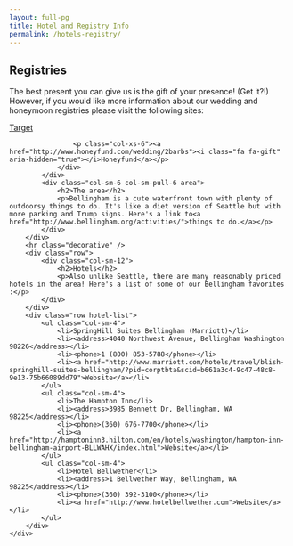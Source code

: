 ```yaml
---
layout: full-pg
title: Hotel and Registry Info
permalink: /hotels-registry/
---
```

<div class="row hotel-container">
    <div>
        <div class="row">
            <div class="col-sm-6 col-sm-push-6 registry">
                <h2>Registries</h2>
                <p>The best present you can give us is the gift of your presence! (Get it?!) However, if you would like more information about our wedding and honeymoon registries please visit the following sites:</p>
                <div class="row links">
                    <p class="col-xs-6"><a href="https://www-secure.target.com/gift-registry/giftgiver?registryId=lUveRxcULXQyRlb63FymKw&clkid=62f7a0a6N2b78e3d88b4c8205b23ba37d&lnm=81938&afid=The+Knot%2C+Inc.+and+Subsidiaries&ref=tgt_adv_xasd0002"><i class="fa fa-dot-circle-o" aria-hidden="true"></i>Target</a></p>

                    <p class="col-xs-6"><a href="http://www.honeyfund.com/wedding/2barbs"><i class="fa fa-gift" aria-hidden="true"></i>Honeyfund</a></p>
                </div>
            </div>
            <div class="col-sm-6 col-sm-pull-6 area">
                <h2>The area</h2>
                <p>Bellingham is a cute waterfront town with plenty of outdoorsy things to do. It's like a diet version of Seattle but with more parking and Trump signs. Here's a link to<a href="http://www.bellingham.org/activities/">things to do.</a></p>
            </div>
        </div>
        <hr class="decorative" />
        <div class="row">
            <div class="col-sm-12">
                <h2>Hotels</h2>
                <p>Also unlike Seattle, there are many reasonably priced hotels in the area! Here's a list of some of our Bellingham favorites :</p>
            </div>
        </div>
        <div class="row hotel-list">
            <ul class="col-sm-4">    
                <li>SpringHill Suites Bellingham (Marriott)</li>
                <li><address>4040 Northwest Avenue, Bellingham Washington 98226</address></li>
                <li><phone>1 (800) 853-5788</phone></li>
                <li><a href="http://www.marriott.com/hotels/travel/blish-springhill-suites-bellingham/?pid=corptbta&scid=b661a3c4-9c47-48c8-9e13-75b66089dd79">Website</a></li>
            </ul>
            <ul class="col-sm-4">
                <li>The Hampton Inn</li>
                <li><address>3985 Bennett Dr, Bellingham, WA 98225</address></li>
                <li><phone>(360) 676-7700</phone></li>
                <li><a href="http://hamptoninn3.hilton.com/en/hotels/washington/hampton-inn-bellingham-airport-BLLWAHX/index.html">Website</a></li>
            </ul>
            <ul class="col-sm-4">
                <li>Hotel Bellwether</li>
                <li><address>1 Bellwether Way, Bellingham, WA 98225</address></li>
                <li><phone>(360) 392-3100</phone></li>
                <li><a href="http://www.hotelbellwether.com">Website</a></li>
            </ul>
        </div>
    </div>
</div>